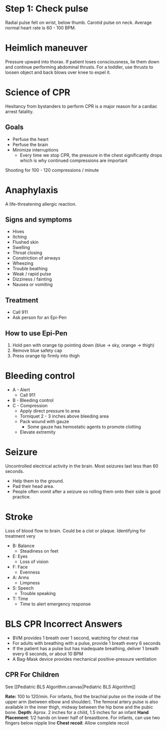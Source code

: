 # Step 1: Check pulse
Radial pulse felt on wrist, below thumb. Carotid pulse on neck. Average normal heart rate is 60 - 100 BPM.
# Heimlich maneuver
Pressure upward into thorax. If patient loses consciousness, lie them down and continue performing abdominal thrusts. For a toddler, use thrusts to loosen object and back blows over knee to expel it.
# Science of CPR
Hesitancy from bystanders to perform CPR is a major reason for a cardiac arrest fatality.
## Goals
- Perfuse the heart
- Perfuse the brain
- Minimize interruptions
    - Every time we stop CPR, the pressure in the chest significantly drops which is why continued compressions are important

Shooting for 100 - 120 compressions / minute
# Anaphylaxis
A life-threatening allergic reaction.
## Signs and symptoms
* Hives
* Itching
* Flushed skin
* Swelling
* Throat closing
* Constriction of airways
* Wheezing
* Trouble beathing
* Weak / rapid pulse
* Dizziness / fainting
* Nausea or vomiting
## Treatment
* Call 911
* Ask person for an Epi-Pen
## How to use Epi-Pen
1. Hold pen with orange tip pointing down (blue → sky, orange → thigh)
2. Remove blue safety cap
3. Press orange tip firmly into thigh
# Bleeding control
* A - Alert
	* Call 911
* B - Bleeding control
* C - Compression
	* Apply direct pressure to area
	* Torniquet 2 - 3 inches above bleeding area
	* Pack wound with gauze
		* Some gauze has hemostatic agents to promote clotting
	* Elevate extremity
# Seizure
Uncontrolled electrical activity in the brain. Most seizures last less than 60 seconds. 
* Help them to the ground. 
* Pad their head area. 
* People often vomit after a seizure so rolling them onto their side is good practice.
# Stroke
Loss of blood flow to brain. Could be a clot or plaque. Identifying for treatment very 
- B: Balance
	- Steadiness on feet
- E: Eyes
	- Loss of vision
- F: Face
	- Evenness
- A: Arms
	- Limpness
- S: Speech
	- Trouble speaking
- T: Time
	- Time to alert emergency response

# BLS CPR Incorrect Answers
- BVM provides 1 breath over 1 second, watching for chest rise
- For adults with breathing with a pulse, provide 1 breath every 6 seconds
- If the patient has a pulse but has inadequate breathing, deliver 1 breath every 6 seconds, or about 10 BPM
- A Bag-Mask device provides mechanical positive-pressure ventilation

## CPR For Children
See [[Pediatric BLS Algorithm.canvas|Pediatric BLS Algorithm]]

**Rate:** 100 to 120/min. For infants, find the brachial pulse on the inside of the upper arm (between elbow and shoulder). The femoral artery pulse is also available in the inner thigh, midway between the hip bone and the pubic bone.
**Depth**: Aprox. 2 inches for a child, 1.5 inches for an infant
**Hand Placement**: 1/2 hands on lower half of breastbone. For infants, can use two fingers below nipple line
**Chest recoil**: Allow complete recoil